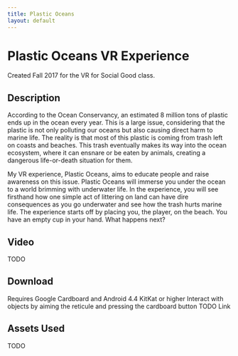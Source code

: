 ```yaml
---
title: Plastic Oceans
layout: default
---
```


# [](#header-1)Plastic Oceans VR Experience

Created Fall 2017 for the VR for Social Good class.

## [](#header-2)Description

According to the Ocean Conservancy, an estimated 8 million tons of plastic ends up in the ocean every year. This is a large issue, considering that the plastic is not only polluting our oceans but also causing direct harm to marine life. The reality is that most of this plastic is coming from trash left on coasts and beaches. This trash eventually makes its way into the ocean ecosystem, where it can ensnare or be eaten by animals, creating a dangerous life-or-death situation for them.

My VR experience, Plastic Oceans, aims to educate people and raise awareness on this issue. Plastic Oceans will immerse you under the ocean to a world brimming with underwater life. In the experience, you will see firsthand how one simple act of littering on land can have dire consequences as you go underwater and see how the trash hurts marine life. The experience starts off by placing you, the player, on the beach. You have an empty cup in your hand. What happens next? 

## [](#header-2)Video

TODO

## [](#header-2)Download

Requires Google Cardboard and Android 4.4 KitKat or higher
Interact with objects by aiming the reticule and pressing the cardboard button
TODO Link

## [](#header-2)Assets Used
TODO